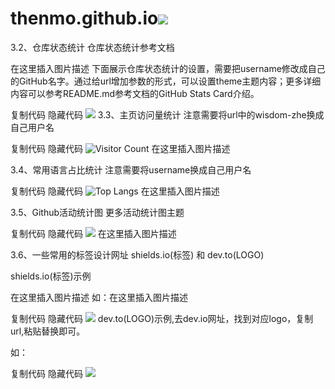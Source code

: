 # thenmo.github.io![](url)
3.2、仓库状态统计
仓库状态统计参考文档

在这里插入图片描述
下面展示仓库状态统计的设置，需要把username修改成自己的GitHub名字。通过给url增加参数的形式，可以设置theme主题内容；更多详细内容可以参考README.md参考文档的GitHub Stats Card介绍。

 复制代码 隐藏代码
![](https://github-readme-stats.vercel.app/api?username=thenmoe&show_icons=true&theme=transparent)
3.3、主页访问量统计
注意需要将url中的wisdom-zhe换成自己用户名

 复制代码 隐藏代码
![Visitor Count](https://profile-counter.glitch.me/thenmo/count.svg)
在这里插入图片描述

3.4、常用语言占比统计
注意需要将username换成自己用户名

 复制代码 隐藏代码
![Top Langs](https://github-readme-stats.vercel.app/api/top-langs/?username=thenmo&layout=compact&theme=tokyonight)
在这里插入图片描述

3.5、Github活动统计图
更多活动统计图主题

 复制代码 隐藏代码
![](https://github-readme-activity-graph.cyclic.app/graph?username=thenmo&theme=dracula)
在这里插入图片描述

3.6、一些常用的标签设计网址
shields.io(标签)   和   dev.to(LOGO)

shields.io(标签)示例

在这里插入图片描述
如：在这里插入图片描述

 复制代码 隐藏代码
![](https://img.shields.io/badge/java-1.0-brightgreen)
dev.to(LOGO)示例,去dev.io网址，找到对应logo，复制url,粘贴替换即可。

如：

 复制代码 隐藏代码
![](https://img.shields.io/badge/iTerm2-000000?style=for-the-badge&logo=iterm2&logoColor=white)
